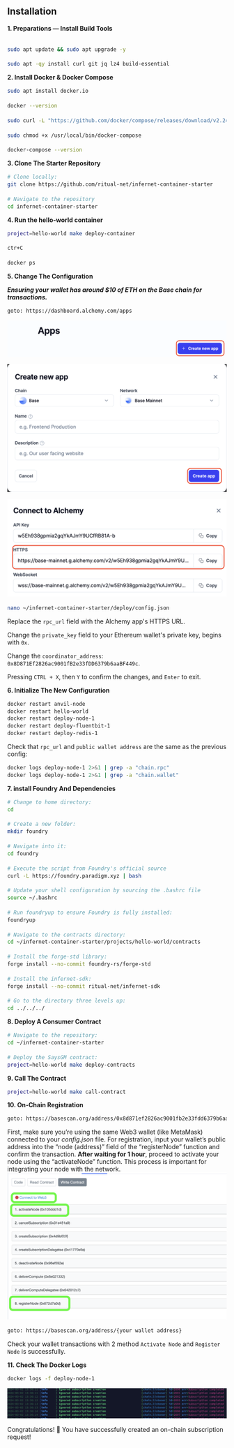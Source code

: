 ## Installation

  

**1. Preparations — Install Build Tools**

  

```bash

sudo apt update && sudo apt upgrade -y

sudo apt -qy install curl git jq lz4 build-essential

```

**2. Install Docker & Docker Compose**

```bash
sudo apt install docker.io

docker --version

sudo curl -L "https://github.com/docker/compose/releases/download/v2.24.5/docker-compose-$(uname -s)-$(uname -m)" -o /usr/local/bin/docker-compose

sudo chmod +x /usr/local/bin/docker-compose

docker-compose --version
```

**3. Clone The Starter Repository**

```bash
# Clone locally:
git clone https://github.com/ritual-net/infernet-container-starter

# Navigate to the repository
cd infernet-container-starter
```

**4. Run the hello-world container**
```bash
project=hello-world make deploy-container

ctr+C

docker ps
```

**5. Change The Configuration**

***Ensuring your wallet has around $10 of ETH on the Base chain for transactions.***
```bash
goto: https://dashboard.alchemy.com/apps
```

![enter image description here](https://raw.githubusercontent.com/kennode048/ritual/main/1.png)

![enter image description here](https://raw.githubusercontent.com/kennode048/ritual/main/2.png)

![enter image description here](https://raw.githubusercontent.com/kennode048/ritual/main/3.png)

```bash
nano ~/infernet-container-starter/deploy/config.json
```
Replace the `rpc_url` field with the Alchemy app's HTTPS URL.

Change the `private_key` field to your Ethereum wallet's private key, begins with `0x`.

Change the `coordinator_address`: `0x8D871Ef2826ac9001fB2e33fDD6379b6aaBF449c`.

Pressing `CTRL + X`, then `Y` to confirm the changes, and `Enter` to exit.

**6. Initialize The New Configuration**
```bash
docker restart anvil-node  
docker restart hello-world  
docker restart deploy-node-1  
docker restart deploy-fluentbit-1  
docker restart deploy-redis-1
```
Check that `rpc_url` and `public wallet address` are the same as the previous config:
```bash
docker logs deploy-node-1 2>&1 | grep -a "chain.rpc"
docker logs deploy-node-1 2>&1 | grep -a "chain.wallet"
```
**7. install Foundry And Dependencies**
```bash
# Change to home directory:  
cd  
  
# Create a new folder:  
mkdir foundry  
  
# Navigate into it:  
cd foundry  
  
# Execute the script from Foundry's official source  
curl -L https://foundry.paradigm.xyz | bash  
  
# Update your shell configuration by sourcing the .bashrc file  
source ~/.bashrc  
  
# Run foundryup to ensure Foundry is fully installed:  
foundryup

# Navigate to the contracts directory:  
cd ~/infernet-container-starter/projects/hello-world/contracts  
  
# Install the forge-std library:  
forge install --no-commit foundry-rs/forge-std  
  
# Install the infernet-sdk:  
forge install --no-commit ritual-net/infernet-sdk  
  
# Go to the directory three levels up:  
cd ../../../
```
**8. Deploy A Consumer Contract**
```bash 
# Navigate to the repository:  
cd ~/infernet-container-starter  
  
# Deploy the SaysGM contract:  
project=hello-world make deploy-contracts
```
**9. Call The Contract**
```bash
project=hello-world make call-contract
```
**10. On-Chain Registration**
```bash
goto: https://basescan.org/address/0x8d871ef2826ac9001fb2e33fdd6379b6aabf449c#writeContract
```
First, make sure you’re using the same Web3 wallet (like MetaMask) connected to your _config.json_ file. For registration, input your wallet’s public address into the “node (address)” field of the “registerNode” function and confirm the transaction. **After waiting for 1 hour**, proceed to activate your node using the “activateNode” function. This process is important for integrating your node with the network.
![enter image description here](https://raw.githubusercontent.com/kennode048/ritual/main/5.png)
```bash
goto: https://basescan.org/address/{your wallet address}
```
Check your wallet transactions with 2 method `Activate Node` and `Register Node` is successfully.

**11. Check The Docker Logs**
```bash
docker logs -f deploy-node-1
```
![enter image description here](https://raw.githubusercontent.com/kennode048/ritual/main/4.png)


Congratulations! 🎉 You have successfully created an on-chain subscription request!
